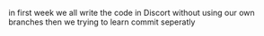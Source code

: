 in first week we all write the code in Discort without using our own branches then we trying to learn commit seperatly 
